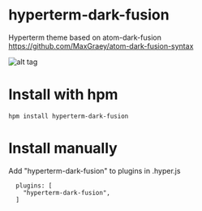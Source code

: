 # hyperterm-dark-fusion
Hyperterm theme based on atom-dark-fusion https://github.com/MaxGraey/atom-dark-fusion-syntax

![alt tag](https://github.com/brianmoran/hyperterm-dark-fusion/blob/master/screenshot.gif)

# Install with hpm
`hpm install hyperterm-dark-fusion`

# Install manually
Add "hyperterm-dark-fusion" to plugins in .hyper.js
```
  plugins: [
    "hyperterm-dark-fusion",
  ]
```
